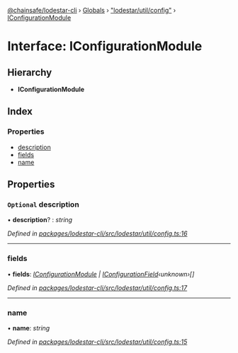 [@chainsafe/lodestar-cli](../README.md) › [Globals](../globals.md) › ["lodestar/util/config"](../modules/_lodestar_util_config_.md) › [IConfigurationModule](_lodestar_util_config_.iconfigurationmodule.md)

# Interface: IConfigurationModule

## Hierarchy

* **IConfigurationModule**

## Index

### Properties

* [description](_lodestar_util_config_.iconfigurationmodule.md#optional-description)
* [fields](_lodestar_util_config_.iconfigurationmodule.md#fields)
* [name](_lodestar_util_config_.iconfigurationmodule.md#name)

## Properties

### `Optional` description

• **description**? : *string*

*Defined in [packages/lodestar-cli/src/lodestar/util/config.ts:16](https://github.com/ChainSafe/lodestar/blob/b6353573c/packages/lodestar-cli/src/lodestar/util/config.ts#L16)*

___

###  fields

• **fields**: *[IConfigurationModule](_lodestar_util_config_.iconfigurationmodule.md) | [IConfigurationField](_lodestar_util_config_.iconfigurationfield.md)‹unknown›[]*

*Defined in [packages/lodestar-cli/src/lodestar/util/config.ts:17](https://github.com/ChainSafe/lodestar/blob/b6353573c/packages/lodestar-cli/src/lodestar/util/config.ts#L17)*

___

###  name

• **name**: *string*

*Defined in [packages/lodestar-cli/src/lodestar/util/config.ts:15](https://github.com/ChainSafe/lodestar/blob/b6353573c/packages/lodestar-cli/src/lodestar/util/config.ts#L15)*
